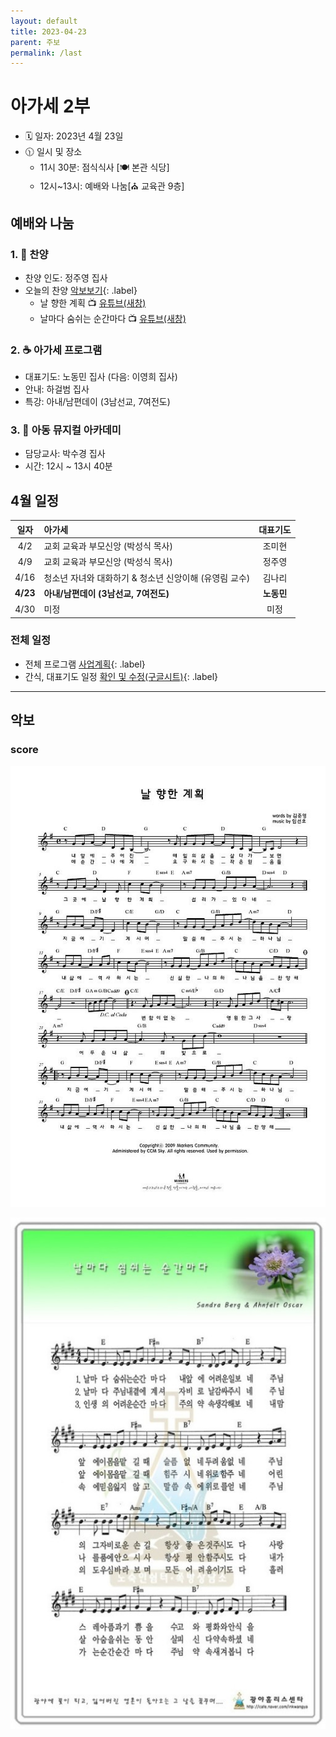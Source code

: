 ```yaml
---
layout: default
title: 2023-04-23
parent: 주보
permalink: /last
---
```


# 아가세 2부
- 🗓️ 일자: 2023년 4월 23일
- 🕦 일시 및 장소
  -  11시 30분: 점식식사 [🍽️ 본관 식당]
  -  12시~13시: 예배와 나눔[⛪ 교육관 9층]

## 예배와 나눔

### 1. 🎵 찬양
- 찬양 인도: 정주영 집사
- 오늘의 찬양 [악보보기](#score){: .label}
  - 날 향한 계획 📺 [유튜브(새창)](https://www.youtube.com/watch?list=PL0Ega9YjkEnGT3K5D2asy32rwhtoCJNWB&v=bzLlS5_VVno&feature=youtu.be)
  - 날마다 숨쉬는 순간마다 📺 [유튜브(새창)](https://www.youtube.com/watch?list=PL0Ega9YjkEnGT3K5D2asy32rwhtoCJNWB&v=EbGSjAnusuo&feature=youtu.be)
<!-- - 찬양 영상: 📺 [유튜브(새창)](https://youtu.be/mUHi_GPHZGk?list=PLb8xb_lIoJ_FitO_qResp3ydfuT_RVLRg){: .label} -->

### 2. ☕ 아가세 프로그램
- 대표기도: 노동민 집사 (다음: 이영희 집사)
- 안내: 하걸범 집사
- 특강: 아내/남편데이 (3남선교, 7여전도)


### 3. 🏫 아동 뮤지컬 아카데미
- 담당교사: 박수경 집사
- 시간: 12시 ~ 13시 40분

## 4월 일정

|일자| 아가세| 대표기도 |
|:---:|:-------------------------------------------|:----:|
| 4/2 | 교회 교육과 부모신앙 (박성식 목사) | 조미현 |
| 4/9| 교회 교육과 부모신앙 (박성식 목사) | 정주영 |
| 4/16 | 청소년 자녀와 대화하기 & 청소년 신앙이해 (유영림 교수) | 김나리 |
| **4/23** | **아내/남편데이 (3남선교, 7여전도)** | **노동민** |
| 4/30 | 미정 | 미정 |

### 전체 일정
- 전체 프로그램 [사업계획](schedule){: .label}
- 간식, 대표기도 일정 [확인 및 수정(구글시트)](https://docs.google.com/spreadsheets/d/1lbI19_aBxfNdhaPLaUOwoYV0HYdjHeSiXNjnpaHt0dw/edit?usp=sharing){: .label}

---

## 악보

### score
![](attachments/2023-04-23_1.jpeg)

![](attachments/2023-04-23_2.jpeg)

